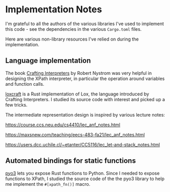 # Implementation Notes

I'm grateful to all the authors of the various libraries I've used to implement
this code - see the dependencies in the various `Cargo.toml` files.

Here are various non-library resources I've relied on during the
implementation.

## Language implementation

The book [Crafting Interpreters](https://craftinginterpreters.com/) by Robert
Nystrom was very helpful in designing the XPath interpreter, in particular the
operation around variables and function calls.

[loxcraft](https://github.com/ajeetdsouza/loxcraft) is a Rust implementation of
Lox, the language introduced by Crafting Interpreters. I studied its source
code with interest and picked up a few tricks.

The intermediate representation design is inspired by various lecture notes:

https://course.ccs.neu.edu/cs4410/lec_anf_notes.html

https://maxsnew.com/teaching/eecs-483-fa21/lec_anf_notes.html

https://users.dcc.uchile.cl/~etanter/CC5116/lec_let-and-stack_notes.html

## Automated bindings for static functions

[pyo3](https://github.com/PyO3/pyo3) lets you expose Rust functions to Python.
Since I needed to expose functions to XPath, I studied the source code of the
the pyo3 library to help me implement the `#[xpath_fn()]` macro.
